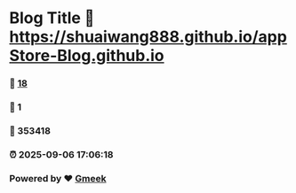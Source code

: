 # Blog Title :link: https://shuaiwang888.github.io/appStore-Blog.github.io 
### :page_facing_up: [18](https://shuaiwang888.github.io/appStore-Blog.github.io/tag.html) 
### :speech_balloon: 1 
### :hibiscus: 353418 
### :alarm_clock: 2025-09-06 17:06:18 
### Powered by :heart: [Gmeek](https://github.com/Meekdai/Gmeek)

